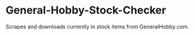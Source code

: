 # General-Hobby-Stock-Checker
Scrapes and downloads currently in stock items from GeneralHobby.com.
